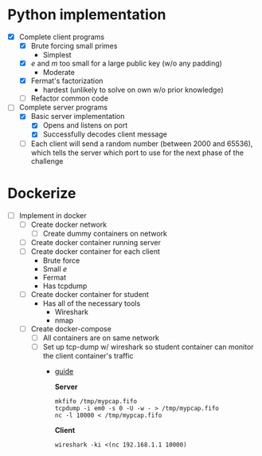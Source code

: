  # Python implementation
 - [x] Complete client programs
   - [x] Brute forcing small primes
     - Simplest
   - [x] *e* and *m* too small for a large public key (w/o any padding)
     - Moderate
   - [x] Fermat's factorization
     - hardest (unlikely to solve on own w/o prior knowledge)
   - [ ] Refactor common code
 - [ ] Complete server programs
   - [x] Basic server implementation
     - [x] Opens and listens on port
     - [x] Successfully decodes client message
   - [ ] Each client will send a random number (between 2000 and 65536), which tells the server which port to use for the next phase of the challenge

# Dockerize
 - [ ] Implement in docker
   - [ ] Create docker network
     - [ ] Create dummy containers on network
   - [ ] Create docker container running server
   - [ ] Create docker container for each client
     - Brute force
     - Small *e*
     - Fermat
     - Has tcpdump
   - [ ] Create docker container for student
     - Has all of the necessary tools
       - Wireshark
       - nmap
   - [ ] Create docker-compose
     - [ ] All containers are on same network
     - [ ] Set up tcp-dump w/ wireshark so student container can monitor the client container's traffic
       - [guide](https://serverfault.com/questions/362529/how-can-i-sniff-the-traffic-of-remote-machine-with-wireshark)
            
            **Server**
            ```
            mkfifo /tmp/mypcap.fifo
            tcpdump -i em0 -s 0 -U -w - > /tmp/mypcap.fifo
            nc -l 10000 < /tmp/mypcap.fifo
            ```
            **Client**
            ```
            wireshark -ki <(nc 192.168.1.1 10000)
            ```
